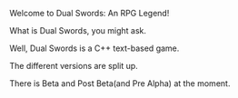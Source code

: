 Welcome to Dual Swords: An RPG Legend!

What is Dual Swords, you might ask.

Well, Dual Swords is a C++ text-based game.

The different versions are split up. 

There is Beta and Post Beta(and Pre Alpha) at the moment. 
